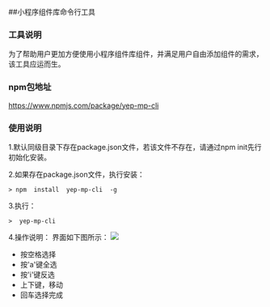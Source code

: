 ##小程序组件库命令行工具

### 工具说明
为了帮助用户更加方便使用小程序组件库组件，并满足用户自由添加组件的需求，该工具应运而生。

### npm包地址
https://www.npmjs.com/package/yep-mp-cli

### 使用说明
1.默认同级目录下存在package.json文件，若该文件不存在，请通过npm init先行初始化安装。

2.如果存在package.json文件，执行安装：

    > npm  install  yep-mp-cli  -g

3.执行：

    >  yep-mp-cli
4.操作说明：
界面如下图所示：
<image src="http://img30.360buyimg.com/uba/jfs/t1/21973/38/1923/12758/5c189933E92b9e7c9/585f0786079e74ff.png">

- 按空格选择
- 按'a'键全选
- 按'i'键反选
- 上下键，移动
- 回车选择完成
